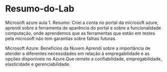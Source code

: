 # Resumo-do-Lab

Microsoft azure aula 1.
Resumo: Criei a conta no portal da microsoft azure, aprendi sobre a ferramenta de aparência do portal e sobre a funcionalidade computação, onde aprendemos que as ferramentas que estão em testes pela microsoft não
tem garantias sobre falhas futuras.

Microsoft Azure: Benefícios da Nuvem
Aprendi sobre a importância de atender a diferentes necessidades em relação à empregabilidade e as opções disponíveis no Azure.Que remete a confiabilidade, empregabilidade, elasticidade e gerenciabilidade.
